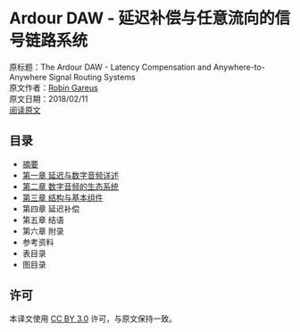 # Ardour DAW - 延迟补偿与任意流向的信号链路系统
原标题：The Ardour DAW - Latency Compensation and Anywhere-to-Anywhere Signal Routing Systems  
原文作者：[Robin Gareus](https://github.com/x42)  
原文日期：2018/02/11  
[阅读原文](https://gareus.org/misc/thesis-p8/2017-12-Gareus-Lat.pdf)

## 目录

- [摘要](./abstract.md)
- [第一章 延迟与数字音频详述](./1-on-latency-and-digital-audio.md)
- [第二章 数字音频的生态系统](./2-the-digital-audio-ecosystem.md)
- [第三章 结构与基本组件](./3-architecture-and-building-blocks.md)
- 第四章 延迟补偿
- 第五章 结语
- 第六章 附录
- 参考资料
- 表目录
- 图目录

## 许可

本译文使用 [CC BY 3.0](https://creativecommons.org/licenses/by/3.0/) 许可，与原文保持一致。